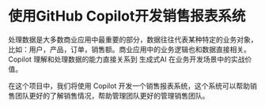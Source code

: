 # 使用GitHub Copilot开发销售报表系统

处理数据是大多数商业应用中最重要的部分，数据往往代表某种特定的业务对象，比如：用户，产品，订单，销售额。商业应用中的业务逻辑也和数据直接相关。Copilot 理解和处理数据的能力直接关系到 生成式AI 在业务开发场景中的实战价值。

在这个项目中，我们将使用 Copilot 开发一个销售报表系统，这个系统可以帮助销售团队更好的了解销售情况，帮助管理团队更好的管理销售团队。